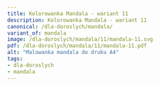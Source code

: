 ```yaml
---
title: Kolorowanka Mandala - wariant 11
description: Kolorowanka Mandala - wariant 11
canonical: /dla-doroslych/mandala/
variant_of: mandala
image: /dla-doroslych/mandala/11/mandala-11.svg
pdf: /dla-doroslych/mandala/11/mandala-11.pdf
alt: "Malowanka mandala do druku A4"
tags:
- dla-doroslych
- mandala
---
```


